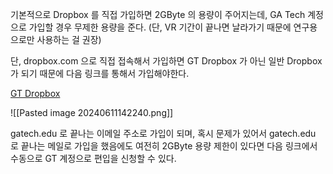 
기본적으로 Dropbox 를 직접 가입하면 2GByte 의 용량이 주어지는데, 
GA Tech 계정으로 가입할 경우 무제한 용량을 준다. (단, VR 기간이 끝나면 날라가기 때문에 연구용으로만 사용하는 걸 권장)

단, dropbox.com 으로 직접 접속해서 가입하면 GT Dropbox 가 아닌 일반 Dropbox 가 되기 때문에
다음 링크를 통해서 가입해야한다.

[GT Dropbox](https://dropbox.gatech.edu)

![[Pasted image 20240611142240.png]]


gatech.edu 로 끝나는 이메일 주소로 가입이 되며, 혹시 문제가 있어서 gatech.edu 로 끝나는 메일로 가입을 했음에도 여전히 2GByte 용량 제한이 있다면 다음 링크에서 수동으로 GT 계정으로 편입을 신청할 수 있다.

